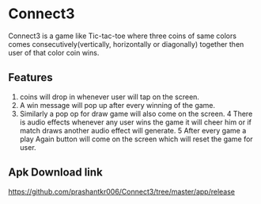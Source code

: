 # Connect3
Connect3 is a game like Tic-tac-toe where three coins of same colors comes consecutively(vertically, horizontally or diagonally) together then user of that color coin wins.

## Features
1. coins will drop in whenever user will tap on the screen.
2. A win message will pop up after every winning of the game.
3. Similarly a pop op for draw game will also come on the screen.
4 There is audio effects whenever any user wins the game it will cheer him or if match draws another audio effect will generate.
5 After every game a play Again button will come on the screen which will reset the game for user.

## Apk Download link
https://github.com/prashantkr006/Connect3/tree/master/app/release
